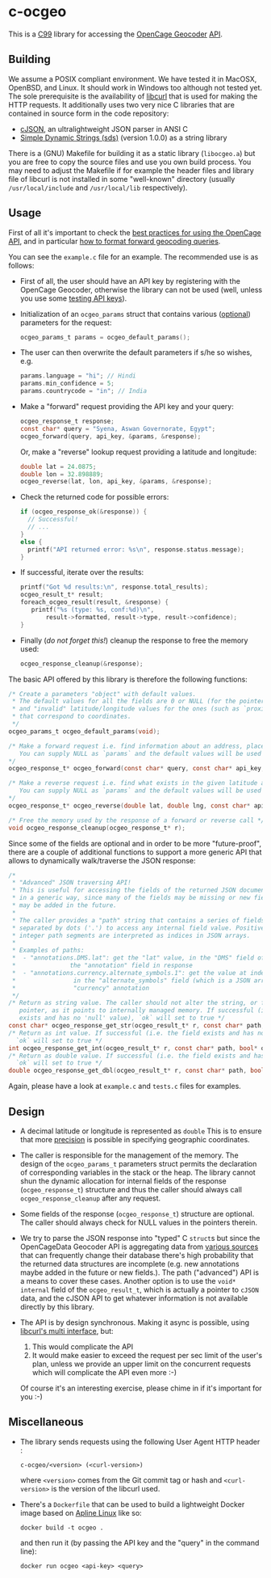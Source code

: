 # c-ocgeo

This is a [C99](https://en.wikipedia.org/wiki/C99) library for accessing the [OpenCage Geocoder](https://opencagedata.com/) [API](https://opencagedata.com/api). 



## Building 

We assume a POSIX compliant environment. We have tested it in MacOSX, OpenBSD, and Linux. It should work in Windows too although not tested yet. The sole prerequisite is the availability of [libcurl](https://curl.haxx.se/libcurl/) that is used for making the HTTP requests. It additionally uses two very nice C libraries that are contained in source form in the code repository:

* [cJSON](https://github.com/DaveGamble/cJSON), an ultralightweight JSON parser in ANSI C
* [Simple Dynamic Strings (sds)](https://github.com/antirez/sds) (version 1.0.0) as a string library

There is a (GNU) Makefile for building it as a static library (`libocgeo.a`) but you are free to copy the source files and use you own build process. You may need to adjust the Makefile if for example the header files and library file of libcurl is not installed in some "well-known" directory (usually `/usr/local/include` and `/usr/local/lib` respectively).

## Usage

First of all it's important to check the [best practices for using the OpenCage API](https://opencagedata.com/api#bestpractices), and in particular [how to format forward geocoding queries](https://github.com/OpenCageData/opencagedata-roadmap/blob/master/query-formatting.md).

You can see the `example.c` file for an example. The recommended use is as follows:

* First of all, the user should have an API key by registering with the OpenCage Geocoder, otherwise the library can not be used (well, unless you use some [testing API keys](https://opencagedata.com/api#testingkeys)).

* Initialization of an `ocgeo_params` struct that contains various ([optional](https://opencagedata.com/api#forward-opt)) parameters for the request:

  ```C
  ocgeo_params_t params = ocgeo_default_params();
  ```

* The user can then overwrite the default parameters if s/he so wishes, e.g.

  ```C
  params.language = "hi"; // Hindi
  params.min_confidence = 5;
  params.countrycode = "in"; // India
  ```

* Make a "forward" request providing the API key and your query:

  ```C
  ocgeo_response_t response;
  const char* query = "Syena, Aswan Governorate, Egypt";
  ocgeo_forward(query, api_key, &params, &response);
  ```

  Or, make a "reverse" lookup request providing a latitude and longitude:

  ```C
  double lat = 24.0875;
  double lon = 32.898889;
  ocgeo_reverse(lat, lon, api_key, &params, &response);
  ```

* Check the returned code for possible errors:

  ```C
  if (ocgeo_response_ok(&response)) {
    // Successful!
    // ...
  }
  else {
    printf("API returned error: %s\n", response.status.message);
  }
  ```

* If successful, iterate over the results:

  ```C
  printf("Got %d results:\n", response.total_results);
  ocgeo_result_t* result;
  foreach_ocgeo_result(result, &response) {
     printf("%s (type: %s, conf:%d)\n",
         result->formatted, result->type, result->confidence);
  }
  ```

* Finally (*do not forget this!*) cleanup the response to free the memory used:

  ```C
  ocgeo_response_cleanup(&response);
  ```

The basic API offered by this library is therefore the following functions:

```C
/* Create a parameters "object" with default values.
 * The default values for all the fields are 0 or NULL (for the pointer fields)
 * and "invalid" latitude/longitude values for the ones (such as `proximity`)
 * that correspond to coordinates.
 */
ocgeo_params_t ocgeo_default_params(void);

/* Make a forward request i.e. find information about an address, place etc.
   You can supply NULL as `params` and the default values will be used
*/
ocgeo_response_t* ocgeo_forward(const char* query, const char* api_key, ocgeo_params_t* params, ocgeo_response_t* response);

/* Make a reverse request i.e. find what exists in the given latitude and longtitude.
   You can supply NULL as `params` and the default values will be used
*/
ocgeo_response_t* ocgeo_reverse(double lat, double lng, const char* api_key, ocgeo_params_t* params, ocgeo_response_t* response);

/* Free the memory used by the response of a forward or reverse call */
void ocgeo_response_cleanup(ocgeo_response_t* r);
```

Since some of the fields are optional and in order to be more "future-proof", there are 
a couple of additional functions to support a more generic API that allows to dynamically
walk/traverse the JSON response:

```C
/*
 * "Advanced" JSON traversing API!
 * This is useful for accessing the fields of the returned JSON document
 * in a generic way, since many of the fields may be missing or new fields
 * may be added in the future.
 * 
 * The caller provides a "path" string that contains a series of fields
 * separated by dots ('.') to access any internal field value. Positive
 * integer path segments are interpreted as indices in JSON arrays.
 *
 * Examples of paths:
 *  - "annotations.DMS.lat": get the "lat" value, in the "DMS" field of
 *               the "annotation" field in response
 *  - "annotations.currency.alternate_symbols.1": get the value at index 1 (2nd elem) 
 *                in the "alternate_symbols" field (which is a JSON array) of the
 *                "currency" annotation
 */
/* Return as string value. The caller should not alter the string, or free the returned
   pointer, as it points to internally managed memory. If successful (i.e. the field
   exists and has no 'null' value), `ok` will set to true */
const char* ocgeo_response_get_str(ocgeo_result_t* r, const char* path, bool* ok);
/* Return as int value. If successful (i.e. the field exists and has no 'null' value),
  `ok` will set to true */
int ocgeo_response_get_int(ocgeo_result_t* r, const char* path, bool* ok);
/* Return as double value. If successful (i.e. the field exists and has no 'null' value),
  `ok` will set to true */
double ocgeo_response_get_dbl(ocgeo_result_t* r, const char* path, bool* ok);
```
Again, please have a look at `example.c` and `tests.c` files for examples.


## Design

* A decimal latitude or longitude is represented as `double` This is to ensure that more [precision](https://en.wikipedia.org/wiki/Decimal_degrees#Precision) is possible in specifying geographic coordinates.

* The caller is responsible for the management of the memory. The design of the `ocgeo_params_t` parameters struct permits the declaration of corresponding variables in the stack or the heap. The library cannot shun the dynamic allocation for internal fields of the response (`ocgeo_response_t`) structure and thus the caller should always call `ocgeo_response_cleanup` after any request.

* Some fields of the response (`ocgeo_response_t`) structure are optional. The caller should always check for NULL values in the pointers therein. 

* We try to parse the JSON response into "typed" C `struct`s but since the OpenCageData Geocoder API is aggregating data from [various sources](https://opencagedata.com/credits) that can frequently change their database there's high probability that the returned data structures are incomplete (e.g. new annotations maybe added in the future or new fields.). The path ("advanced") API is a means to cover these cases. Another option is to use the `void* internal` field of the `ocgeo_result_t`, which is actually a pointer to `cJSON` data, and the cJSON API to get whatever information is not available directly by this library.

* The API is by design synchronous. Making it async is possible, using [libcurl's multi interface](https://curl.haxx.se/libcurl/c/libcurl-multi.html), but:

  	1. This would complicate the API
   	2. It would make easier to exceed the request per sec limit of the user's plan, unless we provide an upper limit on the concurrent requests which will complicate the API even more :-)

  Of course it's an interesting exercise, please chime in if it's important for you :-)

## Miscellaneous

* The library sends requests using the following User Agent HTTP header :

  ```
  c-ocgeo/<version> (<curl-version>)
  ```

  where `<version>` comes from the Git commit tag or hash and `<curl-version>` is the version of the libcurl used.

* There's a `Dockerfile` that can be used to build a lightweight Docker image based on [Apline Linux](https://alpinelinux.org)   like so:

  ```
  docker build -t ocgeo .
  ```
  
  and then run it (by passing the API key and the "query" in the command line):
  
  ```
  docker run ocgeo <api-key> <query>
  ```
